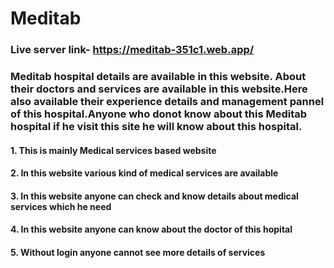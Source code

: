 # Meditab

### Live server link- https://meditab-351c1.web.app/

### Meditab hospital details are available in this website. About their doctors and services are available in this website.Here also available their experience details and management pannel of this hospital.Anyone who donot know about this Meditab hospital if he visit this site he will know about this hospital.


#### 1. This is mainly  Medical services based website
#### 2. In this website various kind of medical services are available
#### 3. In this website anyone can check and know details about medical services which he need
#### 4. In this website anyone can know about the doctor of this hopital
#### 5. Without login anyone cannot see more details of services

